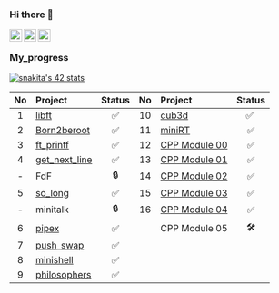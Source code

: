 ### Hi there 👋
<a href="https://t.me/f3_ilya">
  <img align="left" alt="Eric's Telegram" width="22px" src="https://cdn.jsdelivr.net/npm/simple-icons@v3/icons/telegram.svg" />
</a>
<a href="https://instagram.com/f3_ilya/">
  <img align="left" alt="Eric's Instagram" width="22px" src="https://cdn.jsdelivr.net/npm/simple-icons@v3/icons/instagram.svg" />
</a>
<a href="https://vk.com/f3_ilya/">
  <img align="left" alt="Eric's Instagram" width="22px" src="https://cdn.jsdelivr.net/npm/simple-icons@3.13.0/icons/vk.svg" />
</a>

<br />

 ### My_progress
 
<a href="https://github.com/JaeSeoKim/badge42"><img src="https://badge42.vercel.app/api/v2/cl35udrtm001609ibcpn6hsht/stats?cursusId=21&coalitionId=102" alt="snakita's 42 stats" /></a>

| No  | Project                                    | Status | No  | Project                                                 | Status |
| :-: | :----------------------------------------- | :----: | :-: | :------------------------------------------------------ | :----: |
| 1   | [libft](../../../libft)                    | ✅     | 10  | [cub3d](../../../cub3D)                                 | ✅ ️    |
| 2   | [Born2beroot](../../../Born2beRoot)        | ✅     | 11  | [miniRT](../../../minirt)                               | ✅     |
| 3   | [ft_printf](../../../ft_printf)            | ✅     | 12  | [CPP Module 00](../../../cpp_modules/tree/main/module00)| ✅     |
| 4   | [get_next_line](../../../get_next_line)    | ✅     | 13  | [CPP Module 01](../../../cpp_modules/tree/main/module01)| ✅     |
| -   | FdF                                        | 🔒     | 14  | [CPP Module 02](../../../cpp_modules/tree/main/module02)| ✅     |
| 5   | [so_long](../../../so_long)                | ✅     | 15  | [CPP Module 03](../../../cpp_modules/tree/main/module03)| ✅     |
| -   | minitalk                                   | 🔒     | 16  | [CPP Module 04](../../../cpp_modules/tree/main/module04)| ✅     |
| 6   | [pipex](../../../pipex)                    | ✅     |     |  CPP Module 05 |   🛠️  |
| 7   | [push_swap](../../../push_swap)            | ✅     |     |                |       |
| 8   | [minishell](../../../minishell)            | ✅     |     |                |       |
| 9   | [philosophers](../../../philosophers)      | ✅     |     |                |       |


<!--
**f3ilya/f3ilya** is a ✨ _special_ ✨ repository because its `README.md` (this file) appears on your GitHub profile.

Here are some ideas to get you started:

- 🔭 I’m currently working on ...
- 🌱 I’m currently learning ...
- 👯 I’m looking to collaborate on ...
- 🤔 I’m looking for help with ...
- 💬 Ask me about ...
- 📫 How to reach me: ...
- 😄 Pronouns: ...
- ⚡ Fun fact: ...
-->
